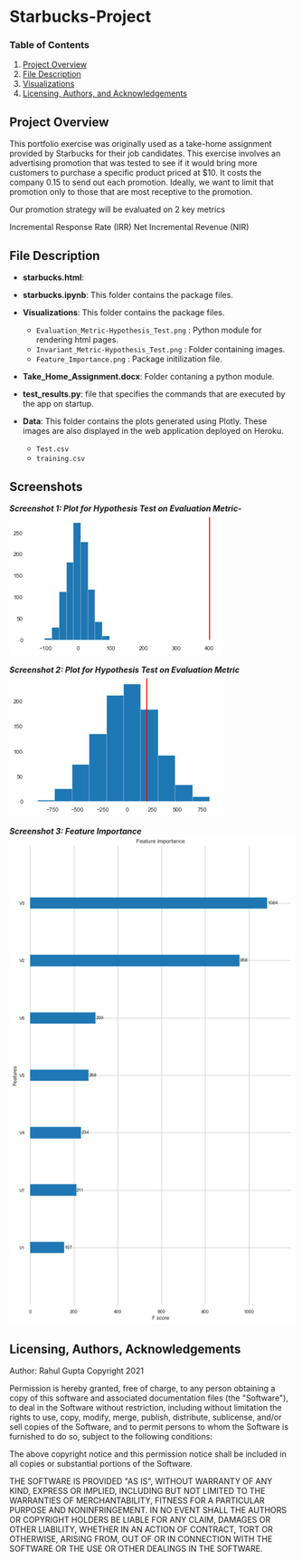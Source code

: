# Starbucks-Project

### Table of Contents
1. [Project Overview](#project)
2. [File Description](#file)
3. [Visualizations](#image)
4. [Licensing, Authors, and Acknowledgements](#licensing)


## Project Overview <a name="project"></a>
This portfolio exercise was originally used as a take-home assignment provided by Starbucks for their job candidates. This exercise involves an advertising promotion that was tested to see if it would bring more customers to purchase a specific product priced at $10. It costs the company 0.15 to send out each promotion. Ideally, we want to limit that promotion only to those that are most receptive to the promotion.

Our promotion strategy will be evaluated on 2 key metrics

Incremental Response Rate (IRR)
Net Incremental Revenue (NIR)

## File Description <a name="file"></a>

* **starbucks.html**: 
       
* **starbucks.ipynb**: This folder contains the package files.

* **Visualizations**: This folder contains the package files.
    * `Evaluation_Metric-Hypothesis_Test.png` : Python module for rendering html pages.
    * `Invariant_Metric-Hypothesis_Test.png` : Folder containing images.
    * `Feature_Importance.png` : Package initilization file.
    
* **Take_Home_Assignment.docx**: Folder contaning a python module.

* **test_results.py**: file that specifies the commands that are executed by the app on startup.

* **Data**: This folder contains the plots generated using Plotly. These images are also displayed in the web application deployed on Heroku. 
    * `Test.csv`
    * `training.csv`

## Screenshots <a name="image"></a>

***Screenshot 1: Plot for Hypothesis Test on Evaluation Metric-***
![Screenshot 1](https://github.com/rahul385/Starbucks-Project/blob/main/Visualizations/Evaluation_Metric-Hypothesis_Test.png)

***Screenshot 2: Plot for Hypothesis Test on Evaluation Metric***
![Screenshot 2](https://github.com/rahul385/Starbucks-Project/blob/main/Visualizations/Invariant_Metric-Hypothesis_Test.png)

***Screenshot 3: Feature Importance***
![Screenshot 2](https://github.com/rahul385/Starbucks-Project/blob/main/Visualizations/Feature_Importance.png)


## Licensing, Authors, Acknowledgements <a name="licensing"></a>
Author: Rahul Gupta Copyright 2021

Permission is hereby granted, free of charge, to any person obtaining a copy of this software and associated documentation files (the "Software"), to deal in the Software without restriction, including without limitation the rights to use, copy, modify, merge, publish, distribute, sublicense, and/or sell copies of the Software, and to permit persons to whom the Software is furnished to do so, subject to the following conditions:

The above copyright notice and this permission notice shall be included in all copies or substantial portions of the Software.

THE SOFTWARE IS PROVIDED "AS IS", WITHOUT WARRANTY OF ANY KIND, EXPRESS OR IMPLIED, INCLUDING BUT NOT LIMITED TO THE WARRANTIES OF MERCHANTABILITY, FITNESS FOR A PARTICULAR PURPOSE AND NONINFRINGEMENT. IN NO EVENT SHALL THE AUTHORS OR COPYRIGHT HOLDERS BE LIABLE FOR ANY CLAIM, DAMAGES OR OTHER LIABILITY, WHETHER IN AN ACTION OF CONTRACT, TORT OR OTHERWISE, ARISING FROM, OUT OF OR IN CONNECTION WITH THE SOFTWARE OR THE USE OR OTHER DEALINGS IN THE SOFTWARE.
